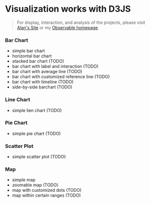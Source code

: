 # Visualization works with D3JS
> For display, interaction, and analysis of the projects, please visit [Alan's Site](https://alan-zhufengxu.com "Alan's Site") or my [Observable homepage](https://beta.observablehq.com/@alandelip "Observable Notebook for d3").

### Bar Chart
- simple bar chart
- horizontal bar chart
- stacked bar chart (TODO)
- bar chart with label and interaction (TODO)
- bar chart with average line (TODO)
- bar chart with customized reference line (TODO)
- bar chart with timeline (TODO)
- side-by-side barchart (TODO)

### Line Chart
- simple lien chart (TODO)

### Pie Chart
- simple pie chart (TODO)

### Scatter Plot
- simple scatter plot (TODO)

### Map
- simple map
- zoomable map (TODO)
- map with customized dots (TODO)
- map within certain ranges (TODO)